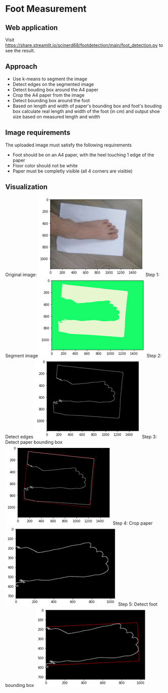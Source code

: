 # Foot Measurement
## Web application
Visit https://share.streamlit.io/scinerd68/footdetection/main/foot_detection.py to see the result.
## Approach
- Use k-means to segment the image
- Detect edges on the segmented image
- Detect bouding box around the A4 paper
- Crop the A4 paper from the image
- Detect bounding box around the foot
- Based on length and width of paper's bounding box and foot's bouding box calculate real length and width of the foot (in cm) and output shoe size based on measured length and width
## Image requirements
The uploaded image must satisfy the following requirements
- Foot should be on an A4 paper, with the heel touching 1 edge of the paper
- Floor color should not be white
- Paper must be completly visible (all 4 corners are visible)
## Visualization
Original image:
![foot image](output/original.png "Original Image")
Step 1: Segment image
![segment image](output/segmented.png "Segmented Image")
Step 2: Detect edges
![edge image](output/edges.png "Edges Image")
Step 3: Detect paper bounding box
![bouding box image](output/paper_rect.png "Paper Bouding Box")
Step 4: Crop paper
![cropped image](output/crop.png "Cropped Image")
Step 5: Detect foot bounding box
![foot bouding box image](output/foot_rect.png "Foot Bouding Box")

